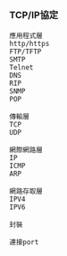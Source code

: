 ```





```

### TCP/IP協定

  ```
應用程式層
  http/https
  FTP/TFTP
  SMTP
  Telnet
  DNS
  RIP
  SNMP
  POP
  
傳輸層
  TCP
  UDP
  
網際網路層
  IP
  ICMP
  ARP
  
網路存取層
  IPV4
  IPV6
  
封裝

連接port



```
